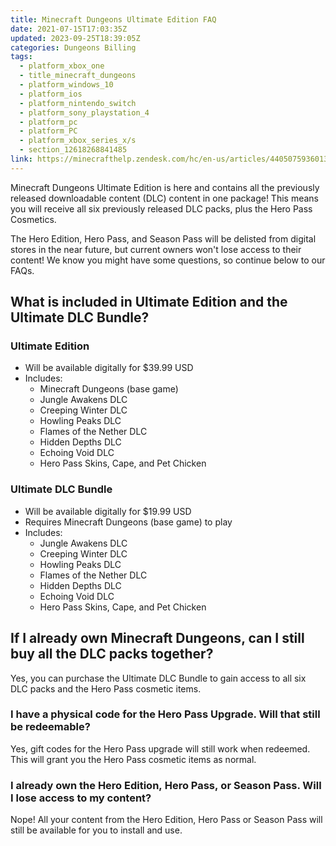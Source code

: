 ```yaml
---
title: Minecraft Dungeons Ultimate Edition FAQ
date: 2021-07-15T17:03:35Z
updated: 2023-09-25T18:39:05Z
categories: Dungeons Billing
tags:
  - platform_xbox_one
  - title_minecraft_dungeons
  - platform_windows_10
  - platform_ios
  - platform_nintendo_switch
  - platform_sony_playstation_4
  - platform_pc
  - platform_PC
  - platform_xbox_series_x/s
  - section_12618268841485
link: https://minecrafthelp.zendesk.com/hc/en-us/articles/4405075936013-Minecraft-Dungeons-Ultimate-Edition-FAQ
---
```


Minecraft Dungeons Ultimate Edition is here and contains all the previously released downloadable content (DLC) content in one package! This means you will receive all six previously released DLC packs, plus the Hero Pass Cosmetics.  

The Hero Edition, Hero Pass, and Season Pass will be delisted from digital stores in the near future, but current owners won't lose access to their content! We know you might have some questions, so continue below to our FAQs.  

## What is included in Ultimate Edition and the Ultimate DLC Bundle? 

### Ultimate Edition  

-   Will be available digitally for \$39.99 USD  
-   Includes: 
    -   Minecraft Dungeons (base game) 
    -   Jungle Awakens DLC 
    -   Creeping Winter DLC 
    -   Howling Peaks DLC 
    -   Flames of the Nether DLC 
    -   Hidden Depths DLC 
    -   Echoing Void DLC 
    -   Hero Pass Skins, Cape, and Pet Chicken 

### Ultimate DLC Bundle  

-   Will be available digitally for \$19.99 USD  
-   Requires Minecraft Dungeons (base game) to play  
-   Includes: 
    -   Jungle Awakens DLC 
    -   Creeping Winter DLC 
    -   Howling Peaks DLC 
    -   Flames of the Nether DLC 
    -   Hidden Depths DLC 
    -   Echoing Void DLC 
    -   Hero Pass Skins, Cape, and Pet Chicken 

## If I already own Minecraft Dungeons, can I still buy all the DLC packs together? 

Yes, you can purchase the Ultimate DLC Bundle to gain access to all six DLC packs and the Hero Pass cosmetic items. 

### I have a physical code for the Hero Pass Upgrade. Will that still be redeemable? 

Yes, gift codes for the Hero Pass upgrade will still work when redeemed. This will grant you the Hero Pass cosmetic items as normal. 

### I already own the Hero Edition, Hero Pass, or Season Pass. Will I lose access to my content? 

Nope! All your content from the Hero Edition, Hero Pass or Season Pass will still be available for you to install and use.

